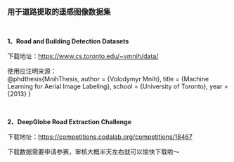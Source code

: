 
**<big>用于道路提取的遥感图像数据集</big>**  
  
<br>

**1、Road and Building Detection Datasets**
    
  下载地址：https://www.cs.toronto.edu/~vmnih/data/

  使用应注明来源：  
  @phdthesis{MnihThesis,
      author = {Volodymyr Mnih},
      title = {Machine Learning for Aerial Image Labeling},
      school = {University of Toronto},
      year = {2013}
  }
      
<br>
  
**2、DeepGlobe Road Extraction Challenge**

  下载地址：https://competitions.codalab.org/competitions/18467
  
  下载数据需要申请参赛，审核大概半天左右就可以愉快下载啦～
